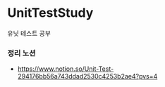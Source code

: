 # UnitTestStudy
유닛 테스트 공부

### 정리 노션
- https://www.notion.so/Unit-Test-294176bb56a743ddad2530c4253b2ae4?pvs=4
